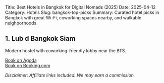 Title: Best Hotels in Bangkok for Digital Nomads (2025)
Date: 2025-04-12
Category: Hotels
Slug: bangkok-top-picks
Summary: Curated hotel picks in Bangkok with great Wi-Fi, coworking spaces nearby, and walkable neighborhoods.

## 1. Lub d Bangkok Siam

Modern hostel with coworking-friendly lobby near the BTS.

[Book on Agoda](https://www.agoda.com/lubd-bangkok?cid=YOUR_ID)  
[Book on Booking.com](https://www.booking.com/hotel/th/lubd.en.html?aid=YOUR_ID)

*Disclaimer: Affiliate links included. We may earn a commission.*
